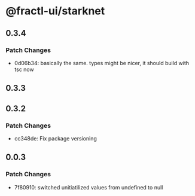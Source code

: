 # @fractl-ui/starknet

## 0.3.4

### Patch Changes

- 0d06b34: basically the same. types might be nicer, it should build with tsc now

## 0.3.3

## 0.3.2

### Patch Changes

- cc348de: Fix package versioning

## 0.0.3

### Patch Changes

- 7f80910: switched unitiatilized values from undefined to null
